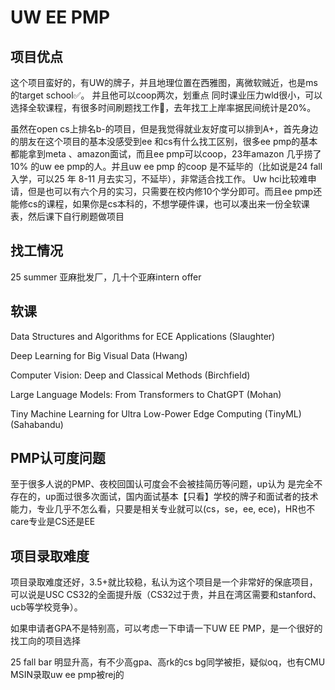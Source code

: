 
# UW EE PMP

## 项目优点
这个项目蛮好的，有UW的牌子，并且地理位置在西雅图，离微软贼近，也是ms的target school✅。
并且他可以coop两次，划重点
同时课业压力wld很小，可以选择全软课程，有很多时间刷题找工作🐻，去年找工上岸率据民间统计是20%。

虽然在open cs上排名b-的项目，但是我觉得就业友好度可以排到A+，首先身边的朋友在这个项目的基本没感受到ee 和cs有什么找工区别，很多ee pmp的基本都能拿到meta 、amazon面试，而且ee pmp可以coop，23年amazon 几乎捞了10% 的uw ee pmp的人。并且uw ee pmp 的coop 是不延毕的（比如说是24 fall入学，可以25 年 8-11 月去实习，不延毕），非常适合找工作。 Uw hci比较难申请，但是也可以有六个月的实习，只需要在校内修10个学分即可。而且ee pmp还能修cs的课程，如果你是cs本科的，不想学硬件课，也可以凑出来一份全软课表，然后课下自行刷题做项目


## 找工情况
25 summer 亚麻批发厂，几十个亚麻intern offer

## 软课
Data Structures and Algorithms for ECE Applications (Slaughter)

Deep Learning for Big Visual Data (Hwang)

Computer Vision: Deep and Classical Methods (Birchfield)

Large Language Models: From Transformers to ChatGPT (Mohan)

Tiny Machine Learning for Ultra Low-Power Edge Computing (TinyML) (Sahabandu)



## PMP认可度问题
至于很多人说的PMP、夜校回国认可度会不会被挂简历等问题，up认为
是完全不存在的，up面过很多次面试，国内面试基本【只看】学校的牌子和面试者的技术能力，专业几乎不怎么看，只要是相关专业就可以(cs，se，ee, ece)，HR也不care专业是CS还是EE

## 项目录取难度
项目录取难度还好，3.5+就比较稳，私认为这个项目是一个非常好的保底项目，可以说是USC CS32的全面提升版（CS32过于贵，并且在湾区需要和stanford、ucb等学校竞争）。

如果申请者GPA不是特别高，可以考虑一下申请一下UW EE PMP，是一个很好的找工向的项目选择

25 fall bar 明显升高，有不少高gpa、高rk的cs bg同学被拒，疑似oq，也有CMU MSIN录取uw ee pmp被rej的